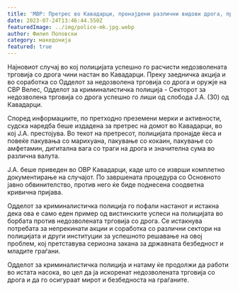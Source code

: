 ```yaml
---
title: 'МВР: Претрес во Кавадарци, пронајдени различни видови дрога, приведен дилер - 24 ЈУЛИ 2023'
date: 2023-07-24T13:46:44.550Z
featuredImage: ../img/police-mk.jpg.webp
author: Филип Поповски
category: македонија
featured: true
---
```

Најновиот случај во кој полицијата успешно го расчисти недозволената трговија со дрога чини настан во Кавадарци. Преку заедничка акција и во соработка со Одделот за недозволена трговија со дрога и оружје на СВР Велес, Одделот за криминалистичка полиција - Секторот за недозволена трговија со дрога успешно го лиши од слобода Ј.А. (30) од Кавадарци.

Според информациите, по претходно преземени мерки и активности, судска наредба беше издадена за претрес на домот во Кавадарци, во кој Ј.А. престојува. Во текот на претресот, полицијата пронајде ќеса и повеќе пакувања со марихуана, пакување со кокаин, пакување со амфетамин, дигитална вага со траги на дрога и значителна сума во различна валута.

Ј.А. беше приведен во ОВР Кавадарци, каде што се изврши комплетно документирање на случајот. По завршената процедура со Основното јавно обвинителство, против него ќе биде поднесена соодветна кривична пријава.

Одделот за криминалистичка полиција го пофали настанот и истакна дека ова е само еден пример од вистинските успеси на полицијата во борбата против недозволената трговија со дрога. Се истакнува потребата за непрекинати акции и соработка со различни сектори на полицијата и други институции за успешното решавање на овој проблем, кој претставува сериозна закана за државната безбедност и младите граѓани.

Одделот за криминалистичка полиција и натаму ќе продолжи да работи во истата насока, во цел да ја искоренат недозволената трговија со дрога и да го осигураат мирот и безбедноста на граѓаните.
